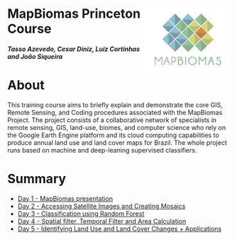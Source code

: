 <div class="fluid-row" id="header">
    <img src='./Assets/mapbiomas-icon.png' height='150' width='auto' align='right'>
    <h1 class="title toc-ignore">MapBiomas Princeton Course</h1>
    <h4 class="author"><em>Tasso Azevedo, Cesar Diniz, Luiz Cortinhas and João Siqueira</em></h4>
</div>

# About
This training course aims to briefly explain and demonstrate the core GIS, Remote Sensing, and Coding procedures associated with the MapBiomas Project. The project consists of a collaborative network of specialists in remote sensing, GIS, land-use, biomes, and computer science who rely on the Google Earth Engine platform and its cloud computing capabilities to produce annual land use and land cover maps for Brazil. The whole project runs based on machine and deep-leaning supervised classifiers.

# Summary
* [Day 1 - MapBiomas presentation](https://github.com/mapbiomas-brazil/mapbiomas-training/tree/main/Princeton_University/Day_1/README.md)
* [Day 2 - Accessing Satellite Images and Creating Mosaics](https://github.com/mapbiomas-brazil/mapbiomas-training/tree/main/Princeton_University/Day_2/README.md)
* [Day 3 - Classification using Random Forest](https://github.com/mapbiomas-brazil/mapbiomas-training/tree/main/Princeton_University/Day_3/README.md)
* [Day 4 - Spatial filter, Temporal Filter and Area Calculation](https://github.com/mapbiomas-brazil/mapbiomas-training/tree/main/Princeton_University/Day_4/README.md)
* [Day 5 - Identifying Land Use and Land Cover Changes + Applications](https://github.com/mapbiomas-brazil/mapbiomas-training/tree/main/Princeton_University/Day_5/README.md)
